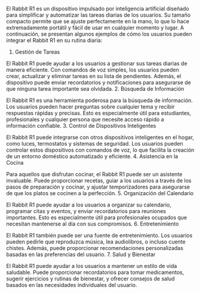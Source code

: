 El Rabbit R1 es un dispositivo impulsado por inteligencia artificial diseñado para simplificar y automatizar las tareas diarias de los usuarios. Su tamaño compacto permite que se ajuste perfectamente en la mano, lo que lo hace extremadamente portátil y fácil de usar en cualquier momento y lugar. A continuación, se presentan algunos ejemplos de cómo los usuarios pueden integrar el Rabbit R1 en su rutina diaria:

1. Gestión de Tareas

El Rabbit R1 puede ayudar a los usuarios a gestionar sus tareas diarias de manera eficiente. Con comandos de voz simples, los usuarios pueden crear, actualizar y eliminar tareas en su lista de pendientes. Además, el dispositivo puede enviar recordatorios y notificaciones para asegurarse de que ninguna tarea importante sea olvidada.
2. Búsqueda de Información

El Rabbit R1 es una herramienta poderosa para la búsqueda de información. Los usuarios pueden hacer preguntas sobre cualquier tema y recibir respuestas rápidas y precisas. Esto es especialmente útil para estudiantes, profesionales y cualquier persona que necesite acceso rápido a información confiable.
3. Control de Dispositivos Inteligentes

El Rabbit R1 puede integrarse con otros dispositivos inteligentes en el hogar, como luces, termostatos y sistemas de seguridad. Los usuarios pueden controlar estos dispositivos con comandos de voz, lo que facilita la creación de un entorno doméstico automatizado y eficiente.
4. Asistencia en la Cocina

Para aquellos que disfrutan cocinar, el Rabbit R1 puede ser un asistente invaluable. Puede proporcionar recetas, guiar a los usuarios a través de los pasos de preparación y cocinar, y ajustar temporizadores para asegurarse de que los platos se cocinen a la perfección.
5. Organización del Calendario

El Rabbit R1 puede ayudar a los usuarios a organizar su calendario, programar citas y eventos, y enviar recordatorios para reuniones importantes. Esto es especialmente útil para profesionales ocupados que necesitan mantenerse al día con sus compromisos.
6. Entretenimiento

El Rabbit R1 también puede ser una fuente de entretenimiento. Los usuarios pueden pedirle que reproduzca música, lea audiolibros, o incluso cuente chistes. Además, puede proporcionar recomendaciones personalizadas basadas en las preferencias del usuario.
7. Salud y Bienestar

El Rabbit R1 puede ayudar a los usuarios a mantener un estilo de vida saludable. Puede proporcionar recordatorios para tomar medicamentos, sugerir ejercicios y rutinas de bienestar, y ofrecer consejos de salud basados en las necesidades individuales del usuario.
